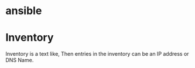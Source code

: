 # ansible

# Inventory
Inventory is a text like, Then entries in the inventory can be an IP address or DNS Name.



